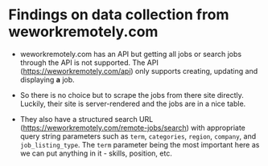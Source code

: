 # Findings on data collection from weworkremotely.com

- weworkremotely.com has an API but getting all jobs or search jobs through the API is not supported. The API (<https://weworkremotely.com/api>) only supports creating, updating and displaying **a** job.

- So there is no choice but to scrape the jobs from there site directly. Luckily, their site is server-rendered and the jobs are in a nice table.

- They also have a structured search URL (<https://weworkremotely.com/remote-jobs/search>) with appropriate query string parameters such as `term`, `categories`, `region`, `company`, and `job_listing_type`. The `term` parameter being the most important here as we can put anything in it - skills, position, etc.
